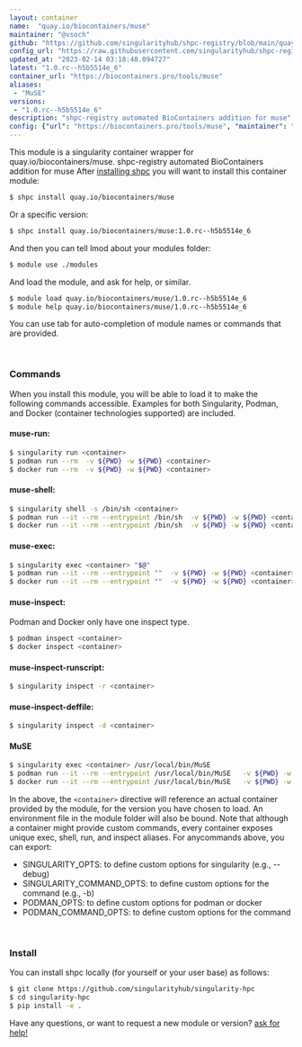 ```yaml
---
layout: container
name:  "quay.io/biocontainers/muse"
maintainer: "@vsoch"
github: "https://github.com/singularityhub/shpc-registry/blob/main/quay.io/biocontainers/muse/container.yaml"
config_url: "https://raw.githubusercontent.com/singularityhub/shpc-registry/main/quay.io/biocontainers/muse/container.yaml"
updated_at: "2023-02-14 03:18:48.094727"
latest: "1.0.rc--h5b5514e_6"
container_url: "https://biocontainers.pro/tools/muse"
aliases:
 - "MuSE"
versions:
 - "1.0.rc--h5b5514e_6"
description: "shpc-registry automated BioContainers addition for muse"
config: {"url": "https://biocontainers.pro/tools/muse", "maintainer": "@vsoch", "description": "shpc-registry automated BioContainers addition for muse", "latest": {"1.0.rc--h5b5514e_6": "sha256:c8ffa1f7b3576796d13380f942812076479f3cdd7a807ff6991877c90dd698ed"}, "tags": {"1.0.rc--h5b5514e_6": "sha256:c8ffa1f7b3576796d13380f942812076479f3cdd7a807ff6991877c90dd698ed"}, "docker": "quay.io/biocontainers/muse", "aliases": {"MuSE": "/usr/local/bin/MuSE"}}
---
```


This module is a singularity container wrapper for quay.io/biocontainers/muse.
shpc-registry automated BioContainers addition for muse
After [installing shpc](#install) you will want to install this container module:


```bash
$ shpc install quay.io/biocontainers/muse
```

Or a specific version:

```bash
$ shpc install quay.io/biocontainers/muse:1.0.rc--h5b5514e_6
```

And then you can tell lmod about your modules folder:

```bash
$ module use ./modules
```

And load the module, and ask for help, or similar.

```bash
$ module load quay.io/biocontainers/muse/1.0.rc--h5b5514e_6
$ module help quay.io/biocontainers/muse/1.0.rc--h5b5514e_6
```

You can use tab for auto-completion of module names or commands that are provided.

<br>

### Commands

When you install this module, you will be able to load it to make the following commands accessible.
Examples for both Singularity, Podman, and Docker (container technologies supported) are included.

#### muse-run:

```bash
$ singularity run <container>
$ podman run --rm  -v ${PWD} -w ${PWD} <container>
$ docker run --rm  -v ${PWD} -w ${PWD} <container>
```

#### muse-shell:

```bash
$ singularity shell -s /bin/sh <container>
$ podman run --it --rm --entrypoint /bin/sh  -v ${PWD} -w ${PWD} <container>
$ docker run --it --rm --entrypoint /bin/sh  -v ${PWD} -w ${PWD} <container>
```

#### muse-exec:

```bash
$ singularity exec <container> "$@"
$ podman run --it --rm --entrypoint ""  -v ${PWD} -w ${PWD} <container> "$@"
$ docker run --it --rm --entrypoint ""  -v ${PWD} -w ${PWD} <container> "$@"
```

#### muse-inspect:

Podman and Docker only have one inspect type.

```bash
$ podman inspect <container>
$ docker inspect <container>
```

#### muse-inspect-runscript:

```bash
$ singularity inspect -r <container>
```

#### muse-inspect-deffile:

```bash
$ singularity inspect -d <container>
```


#### MuSE

```bash
$ singularity exec <container> /usr/local/bin/MuSE
$ podman run --it --rm --entrypoint /usr/local/bin/MuSE   -v ${PWD} -w ${PWD} <container> -c " $@"
$ docker run --it --rm --entrypoint /usr/local/bin/MuSE   -v ${PWD} -w ${PWD} <container> -c " $@"
```



In the above, the `<container>` directive will reference an actual container provided
by the module, for the version you have chosen to load. An environment file in the
module folder will also be bound. Note that although a container
might provide custom commands, every container exposes unique exec, shell, run, and
inspect aliases. For anycommands above, you can export:

 - SINGULARITY_OPTS: to define custom options for singularity (e.g., --debug)
 - SINGULARITY_COMMAND_OPTS: to define custom options for the command (e.g., -b)
 - PODMAN_OPTS: to define custom options for podman or docker
 - PODMAN_COMMAND_OPTS: to define custom options for the command

<br>

### Install

You can install shpc locally (for yourself or your user base) as follows:

```bash
$ git clone https://github.com/singularityhub/singularity-hpc
$ cd singularity-hpc
$ pip install -e .
```

Have any questions, or want to request a new module or version? [ask for help!](https://github.com/singularityhub/singularity-hpc/issues)